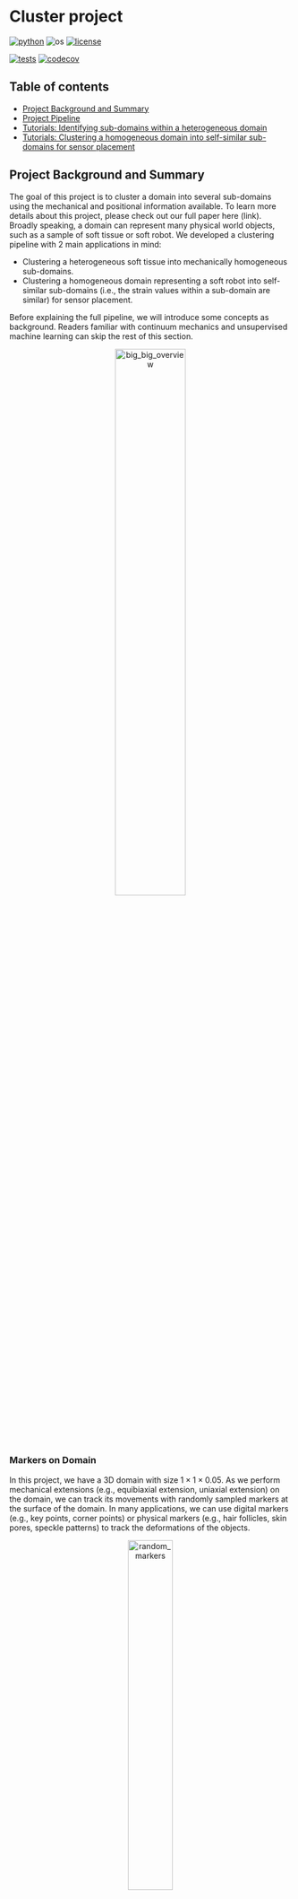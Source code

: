 # Cluster project

[![python](https://img.shields.io/badge/python-3.9-blue.svg)](https://www.python.org/)
![os](https://img.shields.io/badge/os-ubuntu%20|%20macos%20|%20windows-blue.svg)
[![license](https://img.shields.io/badge/license-MIT-green.svg)](https://github.com/sandialabs/sibl#license)

[![tests](https://github.com/elejeune11/microbundlecompute-lite/workflows/tests/badge.svg)](https://github.com/quan4444/cluster_project/actions)
[![codecov](https://codecov.io/gh/quan4444/cluster_project/branch/master/graph/badge.svg?token=W3LXJTOCY8)](https://codecov.io/gh/quan4444/cluster_project)

## Table of contents

* [Project Background and Summary](#summary)
* [Project Pipeline](#pipeline)
* [Tutorials: Identifying sub-domains within a heterogeneous domain](#tutorial1)
* [Tutorials: Clustering a homogeneous domain into self-similar sub-domains for sensor placement](#tutorial2)

## Project Background and Summary <a name="summary"></a>

The goal of this project is to cluster a domain into several sub-domains using the mechanical and positional information available. To learn more details about this project, please check out our full paper here (link). Broadly speaking, a domain can represent many physical world objects, such as a sample of soft tissue or soft robot. We developed a clustering pipeline with 2 main applications in mind:
- Clustering a heterogeneous soft tissue into mechanically homogeneous sub-domains.
- Clustering a homogeneous domain representing a soft robot into self-similar sub-domains (i.e., the strain values within a sub-domain are similar) for sensor placement.

Before explaining the full pipeline, we will introduce some concepts as background. Readers familiar with continuum mechanics and unsupervised machine learning can skip the rest of this section.

<p align = "center">
<img alt="big_big_overview" src="tutorials/figs_for_github/big_big_overview.png" width="50%" />

### Markers on Domain

In this project, we have a 3D domain with size $1\times1\times0.05$. As we perform mechanical extensions (e.g., equibiaxial extension, uniaxial extension) on the domain, we can track its movements with randomly sampled markers at the surface of the domain. In many applications, we can use digital markers (e.g., key points, corner points) or physical markers (e.g., hair follicles, skin pores, speckle patterns) to track the deformations of the objects.

<p align = "center">
<img alt="random_markers" src="tutorials/figs_for_github/random_markers.png" width="40%" />

### Kinematics

Briefly, [Kinematics](https://en.wikipedia.org/wiki/Kinematics) is a field of study describing the motion of objects. In this project, we will use the following kinematics (from [continuum mechanics](http://www.continuummechanics.org/)): displacement $u$, displacement gradient $\nabla u$, deformation gradient $F$, right Cauchy-Green strain tensor $C$, left Cauchy-Green strain tensor $b$, Green-Lagrange strain tensor $E$, and invariants $I$. 

Here, we will explain the definitions and provide some intuition for the kinematics. [Displacement](https://docs.google.com/document/d/10wbmaAmNHrgy0o94kQ6T_tqtWfaZ9LxQLCmytoHcUHo/edit) is a vector whose length is the shortest distance between the initial and final position of an object. Given the displacement and location of an object, we can derive the [material displacement gradient](https://en.wikipedia.org/wiki/Deformation_(physics)#Displacement_gradient_tensor) as the partial differentiation of the displacement vector with respect to the material coordinates. Next, we can use the displacement gradient to study deformation, which represents the change in size and shape of a continuum body. The [deformation gradient](https://en.wikipedia.org/wiki/Deformation_(physics)) is the fundamental kinematic for deformation, and it characterizes the changes of material elements during motion. Other important kinematics are strain tensors. Unlike displacement, which is a directly measurable quantity, strain tensors are concepts created for the purpose of analysis. Hence, there are many different [strain tensors](https://en.wikipedia.org/wiki/Finite_strain_theory#Deformation_tensors) found in the literature. Given the deformation gradient $F$, we can compute the the right Cauchy-Green strain tensor as $C=F^TF$, the left Cauchy-Green strain tensor as $b=FF^T$, and the Green-Lagrange strain tensor as $E=(F^TF-I)$, where $I$ is the identity matrix. Finally, for any tensors, we can compute the [invariants](https://en.wikipedia.org/wiki/Invariants_of_tensors). Intuitively, invariants of a tensor are frame-indifference quantities, which means the quantities do not depend on the change of observer. Since the material behaviors of a continuum body should remain independent of observers, invariants are crucial for capturing these material behaviors. For an in-depth explaination of kinematics and continuum mechanics, please check out the [Nonlinear Solid Mechanics textbook](https://www.wiley.com/en-us/Nonlinear+Solid+Mechanics:+A+Continuum+Approach+for+Engineering-p-9780471823193).

### Unsupervised Learning/Clustering

In machine learning, [unsupervised learning](https://en.wikipedia.org/wiki/Unsupervised_learning) methods try to identify patterns within the data given no labels. Here, we use 2 common methods: [K-means Clustering](https://en.wikipedia.org/wiki/K-means_clustering), and [Spectral Clustering](https://en.wikipedia.org/wiki/Spectral_clustering). Both methods split a set of data points into clusters with similar behaviors. A more detailed explaination is provided below. Since unsupervised learning methods outputs a set of labels, we cannot use more accepted error metrics (e.g., mean squared error) to assess the performance of our methods. This has led to the development of [clustering performance evaluation metrics](https://scikit-learn.org/stable/modules/clustering.html#clustering-performance-evaluation). For our project, we select the [Adjusted Rand Index (ARI)](https://en.wikipedia.org/wiki/Rand_index#Adjusted_Rand_index) as our performance evaluation method.

#### K-Means Clustering
[K-means clustering](https://en.wikipedia.org/wiki/K-means_clustering) aims to minimized the within-cluster sum-of-squares criterion:

<p align="center">
$\Sigma^n_{i=0}\min_{\mu_j\in C}(\| x_i-\mu_j\|^2),$

where $n$ is the number of objects, $C$ the clusters, $j$ the cluster index, $\mu_j$ the mean of cluster $j$, and $x_i$ the $i^{th}$ object.

#### Spectral Clustering
[Spectral clustering](https://en.wikipedia.org/wiki/Spectral_clustering) is an unsupervised learning method based on calculating the normalized Laplacian of the objects, and clustering the largest eigenvectors to obtain the labels. Alternatively, we can pre-compute an affinity matrix and use Spectral clustering along with K-means++ as a graph-partitioning method.

#### Adjusted Rand Index (ARI)
Given a ground truth label, we are able to assess the performance of unsupervised learning methods via the [Adjusted Rand index (ARI)](https://en.wikipedia.org/wiki/Rand_index#Adjusted_Rand_index). Specifically, we use the ARI to compare the set of known ground truth clusters $X$ to the set of clustering results $Y$ on $n$ markers. We calculate ARI as:

<p align="center">
$\mathrm{RI}=\frac{a+b}{C_2^{n}} \qquad \qquad \qquad \mathrm{ARI}=\frac{\mathrm{RI}-E[\mathrm{RI}]}{max(\mathrm{RI})-E[\mathrm{RI}]}$

where $a$ is the number of pairs of markers in the same set for both $X$ and $Y$, $b$ is the number of pairs of markers that are in different sets in $X$ and $Y$, and $C_2^{n}=n(n-1)/2$ is the total number of marker pairs. With a scoring ranging $[-0.5,1]$, ARI assigns a score of $0.0$ for random labeling, a score of $1.0$ when the clustering result is identical to the known ground truth, and a score of $-0.5$ when the clustering result is worse than that of random clustering. The figure below provides an intuitive understanding of the ARI score.

<p align = "center">
<img alt="ARI" src="tutorials/figs_for_github/ARI.png" width="75%" />

### Ensemble Clustering

In many applications, we cannot determine the correctness of our unsupervised learning methods. However, we might be able to obtain different clustering results via different methods or via different scenarios, then we aggregate the different clustering results to retrieve the final consensus clustering result using [Ensemble Clustering](https://en.wikipedia.org/wiki/Consensus_clustering).

## Project Pipeline <a name="pipeline"></a>

The general pipeline is as follow:

`Select a domain with a corresponding heterogeneous pattern` $\mapsto$ `Select constitutive model(s)` $\mapsto$ `Select boundary condition(s)` $\mapsto\$ `Generate 1 set of displacement markers per boundary condition` $\mapsto$ `Calculate kinematics features for each set of markers` $\mapsto$ `Clustering pipeline`

The following section will describe the details for our clustering pipeline

#### Clustering pipeline

From `Calculate kinematics features for each set of markers`, we will obtain the sets of kinematics for different boundary conditions. Then, we can follow our clustering pipeline to identify the sub-domains:

<p align = "center">
<img alt="clustering_pipeline" src="tutorials/figs_for_github/minimalist_pipeline.png" width="85%" />

## Tutorials: Identifying sub-domains within a heterogeneous domain <a name="tutorial1"></a>

This GitHub repository contains a folder called ``tutorials`` that contains two examples: (1) for running the clustering pipeline on the heterogeneous samples to identify the different material sub-domains, and (2) for running the clustering pipeline on the homogeneous sample for sensor placement. For starter, we will *identify the sub-domains for a heterogeneous domain*. To run the tutorials, change your current working directory to the ``tutorials`` folder. The outputs of the tutorials are stored inside the folders in ``tutorials/files/example_data/`` with names ending in ``'_results'``. The details of the outputs are discussed below.

### Preparing data for analysis

The data will be contained in the ``tutorials/files/example_data/`` folder. Critically:
1. The files must have a ``'.npy'`` extension.
2. The files with name starting with ``'pt_'`` must contain the 2D or 3D locations of the markers.
3. The files with the name starting with ``'disp_'`` must contain the 2D or 3D displacements of the markers, corresponding to the ``'pt_'`` files.

Here is how the folders will be structured:
```bash
|___ tutorials
|	___ files
|		|___ example_data
|			|___ circle_inclusion_NH
|				|___ 'pt_example1.npy'
|				|___ 'disp_example1.npy'
```

Here, we will import the necessary packages. We will select the files for random markers locations as ``pt_loc_files``, and the files for the corresponding displacements as ``u_mat_files``. Each pair of ``pt_loc_files`` and ``u_mat_files`` contains the information for a set of boundary condition constraints. After selecting the files, we will use the function ``load_multiple`` to load all random markers locations into ``pt_loc_all`` and all displacements into ``u_mat_all``. ``pt_loc_all`` and ``u_mat_all`` are m by n by dim arrays, where m is the number of boundary conditions, n the number of random markers, and dim the dimension of the data. The imported files below contains the information for a heterogeneous sample depicting a circular inclusion with a neo-Hookean constitutive model.

```python3
import numpy as np
from cluster_project import kinematics as kn
from cluster_project import cluster, plotting

# user inputs for size of sample
length_samp = 1

# load markers positions and displacements
disp_path = 'files/example_data/circle_inclusion_NH'
pt_loc_files = np.array(['pt_sssc_equi_disp0.4.npy','pt_sssc_uni_y_disp0.4.npy',\
                        'pt_sssc_uni_x_disp0.4.npy','pt_sssc_shear_0.4.npy',\
                        'pt_sssc_comp_0.2.npy'])
u_mat_files = np.array(['disp_sssc_equi_disp0.4.npy','disp_sssc_uni_y_disp0.4.npy',\
						'disp_sssc_uni_x_disp0.4.npy','disp_sssc_shear_0.4.npy',\
						'disp_sssc_comp_0.2.npy'])
pt_loc_all,u_mat_all = kn.load_multiple(disp_path,pt_loc_files,u_mat_files)
disp_type = np.array(['equibiaxial','uniaxial y','uniaxial x','shear','confined compression'])
domain_type = 'circle_inclusion' # necessary for obtaining ground truth / ARI
```

Finally, we can determine the number of markers in ``pt_len`` and sample grid markers with the function ``sample_points``. The function will automatically round ``pt_len`` down to the nearest perfect square, providing us a squared grid markers (e.g., 8000 markers will be rounded down to 7921 markers).

```python3
# generate grid markers
pt_len = 8000
points_sel = kn.sample_points(pt_len,L=length_samp)
```

### Current core functionality

In this tutorial, there are 2 core functionalities available.

#### Kinematics calculations

The function ``get_kinematics_with_nn`` will take in the sets of random markers ``pt_loc_all``, the corresponding displacements ``u_mat_all``, the grid markers ``points_sel``, and the number of neighbors ``num_neigh``, and *generate multiple sets of kinematics* (e.g., strain $E$ as ``strain_list``, deformation gradient $F$ as ``F_list``) for the corresponding grid markers ``points_sel``. Here, ``num_neigh`` is the number of nearest neighbor used to interpolate the displacement gradients for the grid markers. The output of the code contains multiple arrays of kinematics, each with shape of m by n by dim, where m is the number of boundary conditions, n the number of markers, and dim the dimensions of the kinematics. The detail of the kinematics is as follow:
- ``u_mat_list``: the displacements $u$ of the grid markers with shape of m by n by dim, where ``dim=2`` and ``u_mat_list[:,:,0]`` is the displacements in x, and ``u_mat_list[:,:,1]`` the displacements in y.
- ``grad_u_list``: the gradient of the displacements $\nabla u$ of the grid markers with shape of m by n by dim, where ``dim=4``. $\nabla u_{11}$, $\nabla u_{22}$, $\nabla u_{12}$, and $\nabla u_{21}$ correspond to ``grad_u_list[:,:,0]``,``grad_u_list[:,:,1]``, ``grad_u_list[:,:,2]``, and ``grad_u_list[:,:,3]``, respectively.
- ``strain_list``: the strain $E$ of the grid markers with shape of m by n by dim, where ``dim=4``. $E_{11}$, $E_{22}$, $E_{12}$, and $E_{21}$ correspond to ``strain_list[:,:,0]``,``strain_list[:,:,1]``, ``strain_list[:,:,2]``, and ``strain_list[:,:,3]``, respectively.
- ``I_strain_list``: the invariants of strain of the grid markers with shape of m by n by dim, where ``dim=2``. The first invariant $I_{1}$ and second invariant $I_{2}$ of strain correspond to ``I_strain_list[:,:,0]``, and ``I_strain_list[:,:,2]``, respectively.
- ``F_list``: the deformation gradient $F$ of the grid markers with shape of m by n by dim, where ``dim=4``. $F_{11}$, $F_{22}$, $F_{12}$, and $F_{21}$ correspond to ``F_list[:,:,0]``,``F_list[:,:,1]``, ``F_list[:,:,2]``, and ``F_list[:,:,3]``, respectively.
- ``I_F_list``: the invariants of the deformation gradient of the grid markers with shape of m by n by dim, where ``dim=2``. The first invariant and second invariant of the deformation gradient correspond to ``I_F_list[:,:,0]``, and ``I_F_list[:,:,2]``, respectively.
- ``C_list``: the right Cauchy-Green $C$ of the grid markers with shape of m by n by dim, where ``dim=4``. $C_{11}$, $C_{22}$, $C_{12}$, and $C_{21}$ correspond to ``C_list[:,:,0]``,``C_list[:,:,1]``, ``C_list[:,:,2]``, and ``C_list[:,:,3]``, respectively.
- ``I_C_list``: the invariants of the right Cauchy-Green of the grid markers with shape of m by n by dim, where ``dim=2``. The first invariant and second invariant of the right Cauchy-Green correspond to ``I_C_list[:,:,0]``, and ``I_C_list[:,:,2]``, respectively.
- ``b_list``: the left Cauchy-Green $b$ of the grid markers with shape of m by n by dim, where ``dim=4``. $b_{11}$, $b_{22}$, $b_{12}$, and $b_{21}$ correspond to ``b_list[:,:,0]``,``b_list[:,:,1]``, ``b_list[:,:,2]``, and ``b_list[:,:,3]``, respectively.
- ``I_b_list``: the invariants of the left Cauchy-Green of the grid markers with shape of m by n by dim, where ``dim=2``. The first invariant and second invariant of the left Cauchy-Green correspond to ``I_b_list[:,:,0]``, and ``I_b_list[:,:,2]``, respectively.

```python3
# obtain kinematics at grid markers for each file
num_neigh=40

u_mat_list,grad_u_list,strain_list,I_strain_list,F_list,I_F_list,C_list,I_C_list,b_list,I_b_list = kn.get_kinematics_multiple(pt_loc_all,u_mat_all,points_sel,num_neigh)
```

#### Clustering the domain

First, we select the feature we want to use for clustering (e.g., ``features_all = I_C_list``). The function ``cluster_full_pipelines`` will take in ``features_all``, the number of clusters ``k``, and the grid markers ``points_sel``, and will output the clustering results and other variables useful for analysis, which will be discussed below. The outputs for this tutorial are stored in ``tutorials/files/example_data/circle_inclusion_NH_results``.
- ``cluster_results``: the clustering results for the individual boundary conditions, with shape of m by n, where m is the number of boundary conditions, and n the number of grid markers. The values of the array correspond to the label of the markers. This array is stored as ``individual_bcs_cluser_results.npy``.
- ``naive_ensemble_label``: the clustering result for the ensemble, obtained AFTER clustering the affinity matrix with Spectral clustering, but BEFORE the segmentation by position step. The array has the shape n by 1. This array does not represent any final results.
- ``ensemble_label``: the clustering result for the ensemble, obtain after the segmentation by position step. The array has the shape n by 1. This array is stored as ``ensemble_cluster_result.npy``.
- ``cluster_results_ARI``: the ARI score of the clustering results for the individual boundary conditions, with a shape of m by 1, where m is the number of boundary conditions. This array is stored as ``individual_bcs_ARI.npy``.
- ``ensemble_ARI``: the ARI score for the ensemble clustering result. This float number is stored as ``ensemle_ARI.npy``.

The full script can be found in ``tutorials/ensemble_clustering_heterogeneous_domains.py``.

```python3
# cluster sets
features_all = I_C_list
highest_k = 2
min_clus_size = 5
max_clus_size = pt_len
filter_size = (5,5)
segment = True
positional_medoid = False

# obtain ground truth
if domain_type == 'cahn_hilliard_image12':
	domain_path = 'files/example_data/Cahn_Hilliard_Image12_NH/'
else:
	domain_path = None
truth = cluster.get_ground_truth(points_sel,length=length_samp,\
				 width=length_samp,het_domain=domain_type,path=domain_path)

k_list = np.linspace(2,highest_k,highest_k-1,dtype=int)
for i in range(len(k_list)):

	k_ = k_list[i]
	print(f'i={i} k={k_}')

	cluster_results,naive_ensemble_label,ensemble_label = \
		cluster.cluster_full_pipeline(features_all,k_,points_sel,min_clus_size=min_clus_size,\
				max_clus_size=max_clus_size,filter_size=filter_size,segment=segment,\
				positional_medoid=positional_medoid,only_label=True)

	cluster_results_ARI = cluster.get_ARI_multiple(truth,cluster_results)
	ensemble_ARI = cluster.get_ARI_multiple(truth,ensemble_label)
```

### Results

In the example above, we ran a code to cluster a heterogeneous sample depicting a circular inclusion with a neo-Hookean constitutive model. The 5 different sets of kinematics features are generated from 5 boundary conditions: equibiaxial extension, uniaxial extension in the x-direction, uniaxial extension in the y-direction, shear, and confined compression. Here, we take a look at the results of our clustering pipeline. The clustering results for each boundary condition are plotted using the array ``cluster_results``. The ensemble result is plotted using ``ensemble_label``.

<p align = "center">
<img alt="cir_inclusion_results" src="tutorials/figs_for_github/circle_inclusion_results.png" width="85%" />

First, the ground truth provides a baseline for us to compare our subsequent clustering results. Note that each color represents a different cluster for the associated markers (e.g., the markers in the black sub-domain belongs to a different cluster than the markers in the gray sub-domain). Then, since we generated a set of kinematics features for each boundary condition, we can cluster each set of kinematics features individually and obtain the clustering result. We observe that the equibiaxial extension and the confined compression cases were able to recover the circle inclusion, while the rest failed to do so. Finally, we perform ensemble clustering with all 5 results to obtain the ensemble result, which provides a slightly better result than the individual clusters.

## Tutorials: Clustering a homogeneous domain into self-similar sub-domains for sensor placement <a name="tutorial2"></a>

For this tutorials, we will cluster a homogeneous domain undergoing different boundary conditions into self-similar sub-domains for sensor placement suggestions. Here, self-similar sub-domains are sub-domains that contain markers with similar strain value. The process for obtaining the final clustering result is similar to the previous tutorials, with three main distinctions: (1) since k-means requires a guess of how many clusters ($k$) to form, we obtain the clustering results from $k=2$ to $k=30$; (2) after clustering the domain into multiple sub-domains, we consider a sensor placed at the medoid of each sub-domain; (3) we compare the reconstructed strain field to the original strain field using mean squared error (MSE). We will first present the code for the tutorial, then we will discuss the outputs and results. The full code is found in ``tutorials/ensemble_clustering_sensors_placement.py``, and the results are in ``tutorials/files/example_data/homogeneous_NH_results``.

```python3
import numpy as np
from cluster_project import kinematics as kn
from cluster_project import cluster, plotting

# user inputs for size of sample
length_samp = 1

# load markers positions and displacements
disp_path = 'files/example_data/homogeneous/'
pt_loc_files = np.array(['pt_homog_equi_disp0.4.npy','pt_homog_uni_y_disp0.4.npy',\
                        'pt_homog_uni_x_disp0.4.npy','pt_homog_shear_yf0.1.npy'])
u_mat_files = np.array(['disp_homog_equi_disp0.4.npy','disp_homog_uni_y_disp0.4.npy',\
                       'disp_homog_uni_x_disp0.4.npy','disp_homog_shear_yf0.1.npy'])
pt_loc_all,u_mat_all = kn.load_multiple(disp_path,pt_loc_files,u_mat_files)
disp_type = np.array(['equibiaxial','uniaxial y','uniaxial x','shear'])

# generate grid markers
pt_len = 8000
points_sel = kn.sample_points(pt_len,L=length_samp)

# obtain kinematics at grid markers for each file
num_neigh=40

_,_,strain_list,I_strain_list,_,_,_,I_C_list,_,_ = kn.get_kinematics_multiple(pt_loc_all,u_mat_all,points_sel,num_neigh)

# cluster sets
features_all = strain_list
highest_k = 30
min_clus_size = 5
max_clus_size = 800
filter_size = (5,5)
segment = True
positional_medoid = True

k_list = np.linspace(2,highest_k,highest_k-1,dtype=int)
medoids_ind_list = []
feature_compressed_list=()
MSE_vs_k_features=[]
ensemble_label_list = []
cluster_results_list = ()
for i in range(len(k_list)):

	k_ = k_list[i]
	print(f'i={i} k={k_}')

	cluster_results,naive_ensemble_label,ensemble_label,medoids_ind,features_compressed_all,MSE_all = \
		cluster.cluster_full_pipeline(features_all,k_,points_sel,\
				min_clus_size=min_clus_size,max_clus_size=max_clus_size,filter_size=filter_size,\
				segment=segment,positional_medoid=positional_medoid)

	medoids_ind_list.append(medoids_ind)
	feature_compressed_list = feature_compressed_list + (features_compressed_all,)
	MSE_vs_k_features.append(MSE_all)
	ensemble_label_list.append(ensemble_label)
	cluster_results_list = cluster_results_list +(cluster_results,)

	if k_list[i] == 2 or k_list[i] % 10 == 0:
		plotting.plot_cluster_by_bcs(disp_type,cluster_results,points_sel,big_title='boundary conditions')
		plotting.plot_cluster(naive_ensemble_label,points_sel,title_extra=' (naive)')
		plotting.plot_cluster(ensemble_label,points_sel,title_extra=' (segmented)')
		plotting.plot_centroids_on_clusters(medoids_ind,points_sel,ensemble_label)
medoids_ind_list = np.array(medoids_ind_list,dtype=object)
MSE_vs_k_features = np.array(MSE_vs_k_features)
ensemble_label_list = np.array(ensemble_label_list)

plotting.plot_MSE_multiple(k_list,MSE_vs_k_features,disp_type,big_title='MSE vs. k',x_axis_label='k')
num_sensors = [len(array) for array in medoids_ind_list]
plotting.plot_MSE_multiple(num_sensors,MSE_vs_k_features,disp_type,big_title='MSE vs. num sensors',x_axis_label='num sensors',scatter_plot=True)

# save everything for making figures
np.save('files/example_data/ensemble_label_list.npy',ensemble_label_list)
np.save('files/example_data/cluster_results_list.npy',cluster_results_list)
np.save('files/example_data/features_all.npy',features_all)
np.save('files/example_data/feature_compressed_list.npy',feature_compressed_list)
```

In this, we run multiple loops of our clustering pipeline, increasing the number of clusters $k$ between loop. The for loop will run from ``k=2`` to ``k=highest_k``, where ``highest_k`` is the highest value of k predetermined by the user. The goal is to observe the similarity between the reconstructed strain field and the original strain field as $k$ increases.

### Output

For the problem of identifying self-similar sub-domains, we have the following outputs:
- To understand the shapes of the arrays in the remainder of this section, note that: q is the number of pre-assigned k clusters; m is the number of boundary conditions; n is the number of grid markers; p is the number of final clusters; and dim is the dimensions of the features in use (e.g., strain has 4 components so dim=4).
- ``cluster_results``: the clustering results for the individual boundary conditions, with shape of q by m by n. The values of the array correspond to the label of the markers. This array is stored as ``cluster_results_list.npy``.
- ``ensemble_label``: the clustering result for the ensemble, obtain after the segmentation by position step. The array has the shape q by n. This array is stored as ``ensemble_label_list.npy``.
- ``medoids_ind_list``: the indices (correspond to the array ``points_sel``) of the medoids for the clusters in ``ensemble_label``. Each cluster has 1 medoid. The array has the shape q by p. The list of medoids is stored as ``medoids_ind_list.npy``.
- ``features_compressed_list``: The compressed features for all the boundary conditions. For each cluster, the compressed features are obtained by replacing the features of the medoid with all the markers in the cluster. The array has a shape q by m by n by dim. This array is stored as ``feature_compressed_list.npy``.
- ``MSE_vs_k_features``: the mean squared value between the ``features_compressed_all`` and the ``features_all`` for each pre-assigned k clusters. The array has a shape q by m. The MSE value compares the reconstructed strain field to the original strain field. This array is stored as ``MSE_vs_k_features.npy``.
- ``num_sensors``: While we provide an initial guess of the number of clusters ($k$), the final clustering results tend to have more clusters due to segmentation. Here, we provide the number of sensors for $k=30$ for each boundary condition. With this information, we can plot MSE (from ``MSE_vs_k_features``) vs. number of sensors and observe the convergence.

### Results



## Under construction
- ``medoids_ind``: the indices (``points_sel``) of the medoids for the clusters in ``ensemble_label``. Each cluster has 1 medoid.
- ``features_compressed_all`: The compressed features for all the boundary conditions. For each cluster, the compressed features are obtained by replacing the features of the medoid with all the markers in the cluster. The array has a shape m by n by dim, where m is the number of boundary conditions, n the number of grid markers, and dim the dimensions of the features.
- ``MSE_all``: the mean squared value between the ``features_compressed_all`` and the ``features_all``. The array has a shape m by 1, which each value corresponds to the MSE between the compressed features and the actual features for a set of boundary conditions constraints.
In the example below, we run multiple loops of our clustering pipeline, increasing the number of clusters ``k`` between loop. The for loop will run from ``k=2`` to ``k=highest_k``, where ``highest_k`` is the highest value of k predetermined by the user. The goal is to find the *convergence* numbers of clusters ``k``. We store the data in an array for plotting later.
